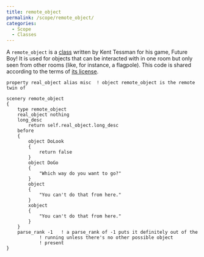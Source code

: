 ```yaml
---
title: remote_object
permalink: /scope/remote_object/
categories: 
  - Scope
  - Classes
---
```


A `remote_object` is a [class](/basics/object_classes/) written by
Kent Tessman for his game, Future Boy! It is used for objects that can
be interacted with in one room but only seen from other rooms (like, for
instance, a flagpole). This code is shared according to the terms of
[its license](/misc/future-boy-license/).


    property real_object alias misc  ! object remote_object is the remote twin of

    scenery remote_object
    {
        type remote_object
        real_object nothing
        long_desc
            return self.real_object.long_desc
        before
        {
            object DoLook
            {
                return false
            }
            object DoGo
            {
                "Which way do you want to go?"
            }
            object
            {
                "You can't do that from here."
            }
            xobject
            {
                "You can't do that from here."
            }
        }
        parse_rank -1   ! a parse_rank of -1 puts it definitely out of the
                ! running unless there's no other possible object
                ! present
    }
